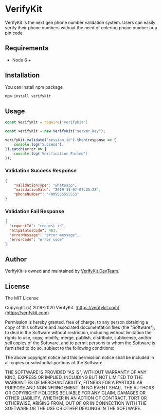 # VerifyKit

VerifyKit is the next gen phone number validation system. Users can easily verify their  phone numbers without the need of entering phone number or a pin code.

## Requirements

 - Node 6 +

## Installation

You can install npm package

```bash
npm install verifykit
```


## Usage

```javascript
const VerifyKit = require('verifykit')

const verifyKit = new VerifyKit("server_key");

verifyKit.validate('session_id').then(response => {
    console.log('Success');
}).catch(error => {
    console.log('Verification Failed')
});
```

### Validation Success Response
```json
{
    "validationType": "whatsapp",
    "validationDate": "2019-11-07 07:35:28",
    "phoneNumber": "+905555555555"
}
```


### Validation Fail Response
```json
{
  "requestId": "request id",
  "httpStatusCode": 403,
  "errorMessage": "error message",
  "errorCode": "error code"
}
```


## Author

VerifyKit is owned and maintained by [VerifyKit DevTeam](mailto:sdk@verifykit.com).


## License

The MIT License

Copyright (c) 2019-2020 VerifyKit. [https://verifykit.com](https://verifykit.com)

Permission is hereby granted, free of charge, to any person obtaining a copy
of this software and associated documentation files (the "Software"), to deal
in the Software without restriction, including without limitation the rights
to use, copy, modify, merge, publish, distribute, sublicense, and/or sell
copies of the Software, and to permit persons to whom the Software is
furnished to do so, subject to the following conditions:

The above copyright notice and this permission notice shall be included in
all copies or substantial portions of the Software.

THE SOFTWARE IS PROVIDED "AS IS", WITHOUT WARRANTY OF ANY KIND, EXPRESS OR
IMPLIED, INCLUDING BUT NOT LIMITED TO THE WARRANTIES OF MERCHANTABILITY,
FITNESS FOR A PARTICULAR PURPOSE AND NONINFRINGEMENT. IN NO EVENT SHALL THE
AUTHORS OR COPYRIGHT HOLDERS BE LIABLE FOR ANY CLAIM, DAMAGES OR OTHER
LIABILITY, WHETHER IN AN ACTION OF CONTRACT, TORT OR OTHERWISE, ARISING FROM,
OUT OF OR IN CONNECTION WITH THE SOFTWARE OR THE USE OR OTHER DEALINGS IN
THE SOFTWARE.

